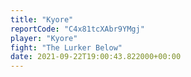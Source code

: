 ```yaml
---
title: "Kyore"
reportCode: "C4x81tcXAbr9YMgj"
player: "Kyore"
fight: "The Lurker Below"
date: 2021-09-22T19:00:43.822000+00:00
---
```

